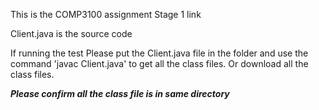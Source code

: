 This is the COMP3100 assignment Stage 1 link

Client.java is the source code

If running the test
Please put the Client.java file in the folder and use the command 'javac Client.java' to get all the class files.
Or download all the class files.

***Please confirm all the class file is in same directory***
